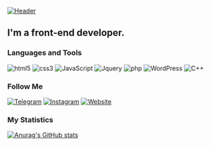 [![Header](https://user-images.githubusercontent.com/60257066/113480769-bc4f7680-949e-11eb-850c-b0a11727a230.JPG)](https://fl-rodion.ru)

## I'm a front-end developer.

### Languages and Tools

![html5](https://img.shields.io/badge/-html5-151724?style=for-the-badge&logo=html5&logoColor=e65100)
![css3](https://img.shields.io/badge/-css3-151724?style=for-the-badge&logo=css3&logoColor=0090d3)
![JavaScript](https://img.shields.io/badge/-JavaScript-151724?style=for-the-badge&logo=JavaScript&logoColor=E9D54D)
![Jquery](https://img.shields.io/badge/-Jquery-151724?style=for-the-badge&logo=Jquery&logoColor=0969ad)
![php](https://img.shields.io/badge/-php-151724?style=for-the-badge&logo=php&logoColor=777bb3)
![WordPress](https://img.shields.io/badge/-WordPress-151724?style=for-the-badge&logo=WordPress&logoColor=00749a)
![C++](https://img.shields.io/badge/-C++-151724?style=for-the-badge&logo=C%2b%2b&logoColor=6296CC)

### Follow Me

[![Telegram](https://img.shields.io/badge/-Telegram-151724?style=for-the-badge&logo=telegram&logoColor=27A0D9)](https://t.me/rodion_web)
[![Instagram](https://img.shields.io/badge/-Instagram-151724?style=for-the-badge&logo=instagram&logoColor=B4068E)](https://instagram.com/rodion_web_?igshid=4txuq41gzwx2)
[![Website](https://img.shields.io/badge/-Website-151724?style=for-the-badge&logo=website&logoColor=E9D54D)](https://fl-rodion.ru)

### My Statistics

[![Anurag's GitHub stats](https://github-readme-stats.vercel.app/api?username=FatB0YY&show_icons=true&theme=radical)](https://github.com/anuraghazra/github-readme-stats)

